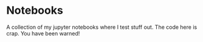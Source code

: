 # Notebooks
A collection of my jupyter notebooks where I test stuff out. The code here is crap. You have been warned!
